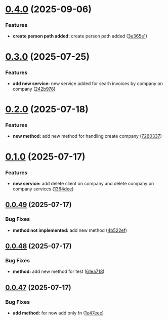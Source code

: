 # [0.4.0](https://github.com/edw19/lessa-billing-sdk/compare/v0.3.0...v0.4.0) (2025-09-06)


### Features

* **create person path added:** create person path added ([3e365e1](https://github.com/edw19/lessa-billing-sdk/commit/3e365e1d85ffc9cdf6d341bf2ab4217844b24861))

# [0.3.0](https://github.com/edw19/lessa-billing-sdk/compare/v0.2.0...v0.3.0) (2025-07-25)


### Features

* **add new service:** new service added for searh invoices by company on company ([242b978](https://github.com/edw19/lessa-billing-sdk/commit/242b978aaf8e751379391408f6ea67630bc715f6))

# [0.2.0](https://github.com/edw19/lessa-billing-sdk/compare/v0.1.0...v0.2.0) (2025-07-18)


### Features

* **new method:** add new method for handling create company ([7260337](https://github.com/edw19/lessa-billing-sdk/commit/7260337f042dfebb31596e03ee9e8acd4fdb97fa))

# [0.1.0](https://github.com/edw19/lessa-billing-sdk/compare/v0.0.49...v0.1.0) (2025-07-17)


### Features

* **new service:** add delete client on company and delete company on company services ([1364dee](https://github.com/edw19/lessa-billing-sdk/commit/1364deed4dcc13370e81e5d7f2f9c028fae4bc23))

## [0.0.49](https://github.com/edw19/lessa-billing-sdk/compare/v0.0.48...v0.0.49) (2025-07-17)


### Bug Fixes

* **method not implemented:** add new method ([4b522ef](https://github.com/edw19/lessa-billing-sdk/commit/4b522ef9e1e34535b5659382ad4ccc3d7e58fb29))

## [0.0.48](https://github.com/edw19/lessa-billing-sdk/compare/v0.0.47...v0.0.48) (2025-07-17)


### Bug Fixes

* **method:** add new method for test ([61ea718](https://github.com/edw19/lessa-billing-sdk/commit/61ea718edc6cc80d82c89c7ddd336c09ec82ab06))

## [0.0.47](https://github.com/edw19/lessa-billing-sdk/compare/v0.0.46...v0.0.47) (2025-07-17)


### Bug Fixes

* **add method:** for now add only fn ([1e47eee](https://github.com/edw19/lessa-billing-sdk/commit/1e47eeeecf2bbcb0c12bcad331d27802fc668633))
